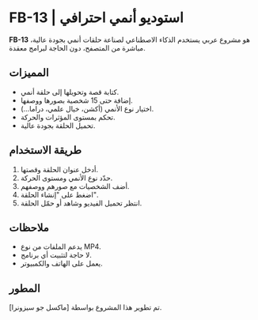 # FB-13 | استوديو أنمي احترافي

**FB-13** هو مشروع عربي يستخدم الذكاء الاصطناعي لصناعة حلقات أنمي بجودة عالية، مباشرة من المتصفح، دون الحاجة لبرامج معقدة.

## المميزات

- كتابة قصة وتحويلها إلى حلقة أنمي.
- إضافة حتى 15 شخصية بصورها ووصفها.
- اختيار نوع الأنمي (أكشن، خيال علمي، دراما...).
- تحكم بمستوى المؤثرات والحركة.
- تحميل الحلقة بجودة عالية.

## طريقة الاستخدام

1. أدخل عنوان الحلقة وقصتها.
2. حدّد نوع الأنمي ومستوى الحركة.
3. أضف الشخصيات مع صورهم ووصفهم.
4. اضغط على "إنشاء الحلقة".
5. انتظر تحميل الفيديو وشاهد أو حمّل الحلقة.

## ملاحظات

- يدعم الملفات من نوع MP4.
- لا حاجة لتثبيت أي برنامج.
- يعمل على الهاتف والكمبيوتر.

## المطور

تم تطوير هذا المشروع بواسطة [ماكسل جو سيزونرا].
